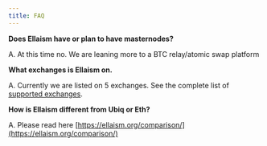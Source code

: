 ```yaml
---
title: FAQ
---
```


**Does Ellaism have or plan to have masternodes?**

A. At this time no. We are leaning more to a BTC relay/atomic swap platform

**What exchanges is Ellaism on.**

A. Currently we are listed on 5 exchanges. See the complete list of [supported exchanges](Supported-Exchanges).

**How is Ellaism different from Ubiq or Eth?**

A. Please read here [https://ellaism.org/comparison/](https://ellaism.org/comparison/)


